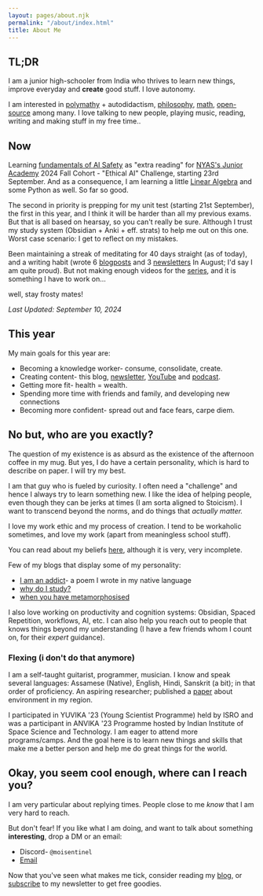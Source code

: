```yaml
---
layout: pages/about.njk
permalink: "/about/index.html"
title: About Me
---
```

## TL;DR

I am a junior high-schooler from India who thrives to learn new things, improve everyday and **create** good stuff. I love autonomy.

I am interested in [polymathy](/blog/p/another-renaissance) + autodidactism, [philosophy](/blog/t/philosophy/), [math](/blog/math/), [open-source](https://run.nibirsan.org/gh) among many. I love talking to new people, playing music, reading, writing and making stuff in my free time..

## Now

Learning [fundamentals of AI Safety](https://course.aisafetyfundamentals.com/home/alignment) as "extra reading" for [NYAS's Junior Academy](https://www.nyas.org/learning/high-school-research-programs/the-junior-academy/) 2024 Fall Cohort - "Ethical AI" Challenge, starting 23rd September. And as a consequence, I am learning a little [Linear Algebra](https://medium.com/sho-jp/towards-understanding-linear-algebra-part-1-d43710535503) and some Python as well. So far so good.

The second in priority is prepping for my unit test (starting 21st September), the first in this year, and I think it will be harder than all my previous exams. But that is all based on hearsay, so you can't really be sure. Although I trust my study system (Obsidian + Anki + eff. strats) to help me out on this one. 
Worst case scenario: I get to reflect on my mistakes.

Been maintaining a streak of meditating for 40 days straight (as of today), and a writing habit (wrote 6 [blogposts](/blog/archive/) and 3 [newsletters](https://run.nibirsan.org/substack/) In August; I'd say I am quite proud). 
But not making enough videos for the [series](https://run.nibirsan.org/explanatory), and it is something I have to work on...

well, stay frosty mates!

*Last Updated: September 10, 2024*

## This year

My main goals for this year are:

* Becoming a knowledge worker- consume, consolidate, create.
* Creating content- this blog, [newsletter](https://visionoflife.substack.com/), [YouTube](https://youtube.com/@nibirsankar) and [podcast](/pantheon/).
* Getting more fit- health = wealth.
* Spending more time with friends and family, and developing new connections
* Becoming more confident- spread out and face fears, carpe diem.

## No but, who are you exactly?

The question of my existence is as absurd as the existence of the afternoon coffee in my mug. But yes, I do have a certain personality, which is hard to describe on paper. I will try my best.

I am that guy who is fueled by curiosity. I often need a "challenge" and hence I always try to learn something new. I like the idea of helping people, even though they can be jerks at times (I am sorta aligned to Stoicism). I want to transcend beyond the norms, and do things that *actually matter.*

I love my work ethic and my process of creation. I tend to be workaholic sometimes, and love my work (apart from meaningless school stuff).

You can read about my beliefs [here](/beliefs/), although it is very, very incomplete.

Few of my blogs that display some of my personality:

*   [I am an addict](https://moisentinel.github.io/blog/p/i-am-an-addict)- a poem I wrote in my native language
*   [why do I study?](https://moisentinel.github.io/blog/p/why-do-i-study)
*   [when you have metamorphosised](https://moisentinel.github.io/blog/p/when-you-have-metamorphosised)

I also love working on productivity and cognition systems: Obsidian, Spaced Repetition, workflows, AI, etc. 
I can also help you reach out to people that knows things beyond my understanding (I have a few friends whom I count on, for their *expert* guidance).

### Flexing (i don't do that anymore)

I am a self-taught guitarist, programmer, musician. I know and speak several languages: Assamese (Native), English, Hindi, Sanskrit (a bit); in that order of proficiency. An aspiring researcher; published a [paper](https://osf.io/preprints/socarxiv/ytwqd/) about environment in my region.

I participated in YUVIKA '23 (Young Scientist Programme) held by ISRO and was a participant in ANVIKA '23 Programme hosted by Indian Institute of Space Science and Technology. I am eager to attend more programs/camps. And the goal here is to learn new things and skills that make me a better person and help me do great things for the world.

## Okay, you seem cool enough, where can I reach you?

I am very particular about replying times. People close to me *know* that I am very hard to reach. 

But don't fear! If you like what I am doing, and want to talk about something **interesting**, drop a DM or an email: 

*   Discord- `@moisentinel`
*   [Email](mailto:nibir@nibirsan.org)

Now that you've seen what makes me tick, consider reading my [blog](https://nibirsan.org/blog/), or [subscribe](https://nibirsan.org/substack) to my newsletter to get free goodies.